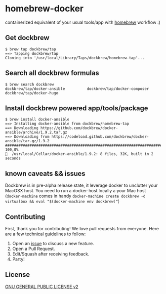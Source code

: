 # homebrew-docker
containerized equivalent of your usual tools/app with [homebrew](http://brew.sh) workflow  :)

## Get dockbrew
	$ brew tap dockbrew/tap
	==> Tapping dockbrew/tap
	Cloning into '/usr/local/Library/Taps/dockbrew/homebrew-tap'...

## Search all dockbrew formulas
	$ brew search dockbrew
	dockbrew/tap/docker-ansible          dockbrew/tap/docker-composer         dockbrew/tap/docker-hugo

## Install dockbrew powered app/tools/package
	$ brew install docker-ansible
	==> Installing docker-ansible from dockbrew/homebrew-tap
	==> Downloading https://github.com/dockbrew/docker-ansible/archive/1.9.2.tar.gz
	==> Downloading from https://codeload.github.com/dockbrew/docker-ansible/tar.gz/1.9.2
	######################################################################## 100,0%
	🍺  /usr/local/Cellar/docker-ansible/1.9.2: 8 files, 32K, built in 2 seconds

## known caveats && issues
Dockbrew is in pre-alpha release state, it leverage docker to unclutter your MacOSX host. You need to run a docker-host locally a your Mac host (`docker-machine` comes in handy `docker-machine create dockbrew -d virtualbox && eval "$(docker-machine env dockbrew)"`)

## Contributing
First, thank you for contributing! We love pull requests from everyone.
Here are a few technical guidelines to follow:

1. Open an [issue](https://github.com/dockbrew/homebrew-tap/issues) to discuss a new feature.
1. Open a Pull Request.
1. Edit/Squash after receiving feedback.
1. Party!

## License
[GNU GENERAL PUBLIC LICENSE v2](http://www.gnu.org/licenses/gpl-2.0.fr.html)